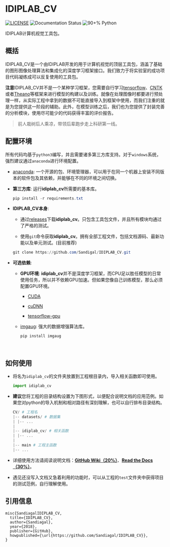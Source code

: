 # IDIPLAB_CV 

[![LICENSE](https://img.shields.io/github/license/Sandiagal/IDIPLAB_CV.svg?style=flat-square)](https://github.com/Sandiagal/IDIPLAB_CV/blob/master/LICENSE)
![Documentation Status](https://readthedocs.org/projects/idiplab-cv/badge/?version=latest)
![90+% Python](https://img.shields.io/github/languages/top/Sandiagal/IDIPLAB_CV.svg?style=flat-square)

IDIPLAB计算机视觉工具包。

## 概括

IDIPLAB_CV是一个由IDIPLAB开发的用于计算机视觉的顶层工具包，涵盖了基础的图形图像处理算法和集成化的深度学习框架接口。我们致力于将实验室的成功项目代码凝练成可以反复使用的工具包。

**注意**IDIPLAB_CV并不是一个某种学习框架，您需要自行学习[tensorflow](https://github.com/tensorflow/tensorflow)、[CNTK](https://github.com/Microsoft/cntk)或者[Theano](https://github.com/Theano/Theano)等框架来进行模型的构建以及训练。就像在处理图像时都要进行预处理一样，从实际工程中拿到的数据不可能直接导入到框架中使用，而我们注重的就是为您提供这一阶段的辅助。此外，在模型训练之后，我们也为您提供了封装完善的分析模块，使用尽可能少的代码获得丰富的评价报告。

> 前人栽树后人乘凉，带领后辈跑步走上科研第一线。


## 配置环境

所有代码均基于`python3`编写，并且需要诸多第三方库支持。对于`windows`系统，强烈建议通过`anaconda`进行环境配置。

- [anaconda](https://www.anaconda.com/download/): 一个开源的包、环境管理器，可以用于在同一个机器上安装不同版本的软件包及其依赖，并能够在不同的环境之间切换。

- **第三方库**: 运行**idiplab_cv**所需要的基本库。

  ```powershell
  pip install -r requirements.txt
  ```

- **IDIPLAB_CV本身**:

    - 通过[releases](https://github.com/Sandigal/IDIPLAB_CV/releases)下载**idiplab_cv**。只包含工具包文件，并且所有模块均通过了严格的测试。

    - 使用`git`命令获取**idiplab_cv**。拥有全部工程文件，包括文档源码、最新功能以及单元测试。(目前推荐)

    ```powershell
    git clone https://github.com/Sandigal/IDIPLAB_CV.git
    ```

- **可选依赖**: 

    - **GPU环境**: **idiplab_cv**并不是深度学习框架，而CPU足以胜任模型的日常使用任务，所以并不依赖GPU加速。但如果您像自己训练模型，那么必须配置GPU环境。

        - [CUDA](http://www.r-tutor.com/gpu-computing/cuda-installation/cuda7.5-ubuntu)

        - [cuDNN](http://askubuntu.com/questions/767269/how-can-i-install-cudnn-on-ubuntu-16-04)

        - [tensorflow-gpu](https://www.tensorflow.org/install/)

    - [imgaug](https://github.com/aleju/imgaug): 强大的数据增强算法库。

        ```powershell
        pip install imgaug
        ```

        ​

## 如何使用

- 将名为`idiplab_cv`的文件夹放置到工程根目录内，导入相关函数即可使用。

  ```python
  import idiplab_cv
  ```

- **建议**您将工程的目录结构设置为下图形式，以便配合说明文档的应用范例。如果您对python的导入机制和相对路径有深刻理解，也可以自行排布目录结构。

  ```powershell
  CV/ # 工程名
  |-- datasets/ # 数据集
  | |-- ...
  |
  |-- idiplab_cv/ # 相关函数
  | |-- ...
  |
  |-- main # 工程主函数
  |-- ...
  ```



- 详细使用方法请阅读说明文档：[**GitHub Wiki（20%）**](https://github.com/Sandiagal/IDIPLAB_CV/wiki)、[**Read the Docs（30%）**](https://idiplab-cv.readthedocs.io/zh/latest/)。

- 遇见还没写入文档又急着利用的功能时，可以从工程的`test`文件夹中获得项目的测试范例，自行理解使用。

## 引用信息

```
misc{SandiagalIDIPLAB_CV,
  title={IDIPLAB_CV},
  author={Sandiagal},
  year={2018},
  publisher={GitHub},
  howpublished={\url{https://github.com/Sandiagal/IDIPLAB_CV}},
}
```
